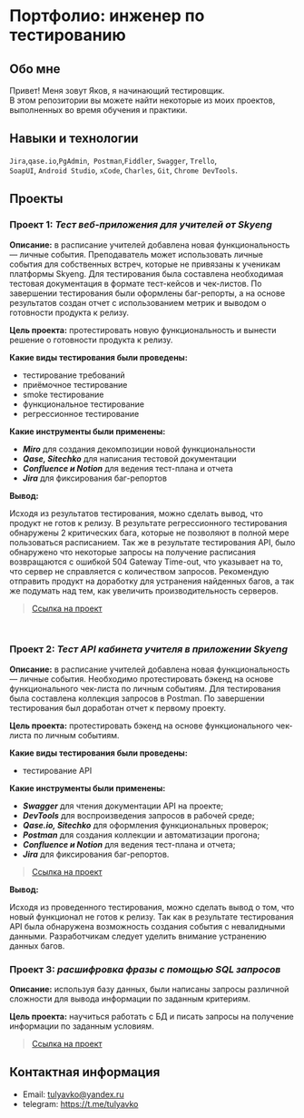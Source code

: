 # Портфолио: инженер по тестированию

## Обо мне 

Привет! Меня зовут Яков, я начинающий тестировщик. <br>
В этом репозитории вы можете найти некоторые из моих проектов, выполненных во время обучения и практики.
<br>

## Навыки и технологии
``Jira``,``qase.io``,``PgAdmin``,`` Postman``,``Fiddler``, ``Swagger``, ``Trello``, <br>
``SoapUI``, ``Android Studio``, ``xCode``, ``Charles``, ``Git``, ``Chrome DevTools``.


## Проекты

### Проект 1: ***Тест веб-приложения для учителей от Skyeng***
<p><B>Описание:</B> в расписание учителей добавлена новая функциональность — личные события. Преподаватель может использовать личные события для собственных встреч, которые не привязаны к ученикам платформы Skyeng. 
Для тестирования была составлена необходимая тестовая документация в формате тест-кейсов и чек-листов. По завершении тестирования были оформлены баг-репорты, а на основе результатов создан отчет 
с использованием метрик и выводом о готовности продукта к релизу.</p>

<p><B>Цель проекта:</B> протестировать новую функциональность и вынести решение о готовности продукта к релизу.<p>
<p><b>Какие виды тестирования были проведены:</b></p>

* тестирование требований
* приёмочное тестирование
* smoke тестирование
* функциональное тестирование
* регрессионное тестирование
<p><b>Какие инструменты были применены:</b></p>

* ***Miro*** для создания декомпозиции новой функциональности
* ***Qase, Sitechko*** для написания тестовой документации
* ***Confluence и Notion*** для ведения тест-плана и отчета
* ***Jira***  для фиксирования баг-репортов
  
<p><b>Вывод:</b><p>
<p>Исходя из результатов тестирования, можно сделать вывод, что продукт не готов к релизу. В результате регрессионного тестирования обнаружены 2 критических бага, которые не позволяют в полной мере пользоваться расписанием. Так же в результате тестирования API, было обнаружено что некоторые запросы на получение расписания возвращаются с ошибкой 504 Gateway Time-out, что указывает на то, что сервер не справляется с количеством запросов. Рекомендую отправить продукт на доработку для устранения найденных багов, а так же подумать над тем, как увеличить производительность серверов.</p>

> [Ссылка на проект](https://magnificent-butter-c06.notion.site/b4dfbb54f8e14f4a9aba20265c300b4a?pvs=4)

<br> 

### Проект 2: ***Тест API кабинета учителя в приложении Skyeng***
<p><B>Описание:</B> в расписание учителей добавлена новая функциональность — личные события. Необходимо протестировать бэкенд на основе функционального чек-листа по личным событиям. Для тестирования была составлена коллекция запросов в Postman. По завершении тестирования был доработан отчет к первому проекту.</p>

<p><B>Цель проекта:</B> протестировать бэкенд на основе функционального чек-листа по личным событиям.<p>

<p><b>Какие виды тестирования были проведены:</b></p>

* тестирование API
<p><b>Какие инструменты были применены:</b></p>

* ***Swagger*** для чтения документации API на проекте;
* ***DevTools*** для воспроизведения запросов в рабочей среде;
* ***Qase.io, Sitechko*** для оформления функциональных проверок;
* ***Postman*** для создания коллекции и автоматизации прогона;
* ***Confluence и Notion*** для ведения тест-плана и отчета;
* ***Jira*** для фиксирования баг-репортов.

>  [Ссылка на проект](https://magnificent-butter-c06.notion.site/b4dfbb54f8e14f4a9aba20265c300b4a?pvs=4)
  
 <p><b>Вывод:</b><p>
<p>Исходя из проведенного тестирования, можно сделать вывод о том, что новый функционал не готов к релизу. Так как в результате тестирования API была обнаружена возможность создания события с невалидными данными. Разработчикам следует уделить внимание устранению данных багов.</p>

### Проект 3: ***расшифровка фразы с помощью SQL запросов*** 
**Описание:** используя базу данных, были написаны запросы различной сложности для вывода информации по заданным критериям.

**Цель проекта:** научиться работать с БД и писать запросы на получение информации по заданным условиям.
  
>   [Ссылка на проект](https://magnificent-butter-c06.notion.site/SQL-b3520f489b4c41989ff85587bdbf3dad?pvs=4)

## Контактная информация
- Email: tulyavko@yandex.ru
- telegram: https://t.me/tulyavko
